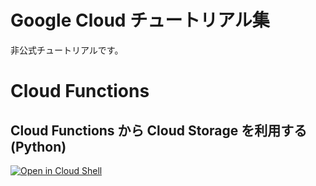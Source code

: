 Google Cloud チュートリアル集
=============================

非公式チュートリアルです。

# Cloud Functions

## Cloud Functions から Cloud Storage を利用する (Python)

[![Open in Cloud Shell](https://gstatic.com/cloudssh/images/open-btn.svg)](https://ssh.cloud.google.com/cloudshell/editor?cloudshell_git_repo=https%3A%2F%2Fgithub.com%2FShawnLabo%2Fgoogle-cloud-tutorials&cloudshell_git_branch=main&cloudshell_working_dir=functions%2Fstorage-python&cloudshell_tutorial=README.md)
